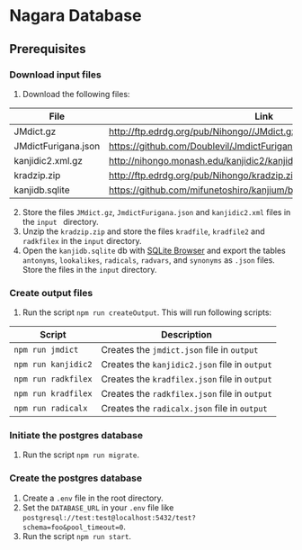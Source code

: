# Nagara Database


## Prerequisites

### Download input files

1. Download the following files:

| File                | Link                                                                     |
| ------------------- | ------------------------------------------------------------------------ |
| JMdict.gz           | http://ftp.edrdg.org/pub/Nihongo//JMdict.gz                              |
| JMdictFurigana.json | https://github.com/Doublevil/JmdictFurigana/releases                     |
| kanjidic2.xml.gz    | http://nihongo.monash.edu/kanjidic2/kanjidic2.xml.gz                     |
| kradzip.zip         | http://ftp.edrdg.org/pub/Nihongo/kradzip.zip                             |
| kanjidb.sqlite      | https://github.com/mifunetoshiro/kanjium/blob/master/data/kanjidb.sqlite |

2. Store the files `JMdict.gz`, `JmdictFurigana.json` and `kanjidic2.xml` files in the `input ` directory.
3. Unzip the `kradzip.zip` and store the files `kradfile`, `kradfile2` and `radkfilex` in the `input` directory.
4. Open the `kanjidb.sqlite` db with [SQLite Browser](https://sqlitebrowser.org/) and export the tables `antonyms`, `lookalikes`, `radicals`, `radvars`, and `synonyms` as `.json` files. Store the files in the `input` directory.

### Create output files

1. Run the script `npm run createOutput`. This will run following scripts:

| Script              | Description                                   | 
| ------------------- | --------------------------------------------- |
| `npm run jmdict`    | Creates the `jmdict.json` file in `output`    |
| `npm run kanjidic2` | Creates the `kanjidic2.json` file in `output` |
| `npm run radkfilex` | Creates the `kradfilex.json` file in `output` |
| `npm run kradfilex` | Creates the `radkfilex.json` file in `output` |
| `npm run radicalx`  | Creates the `radicalx.json` file in `output`  |


### Initiate the postgres database

1. Run the script `npm run migrate`.


### Create the postgres database

1. Create a `.env` file in the root directory.
2. Set the `DATABASE_URL` in your `.env` file like `postgresql://test:test@localhost:5432/test?schema=foo&pool_timeout=0`.
3. Run the script `npm run start`.